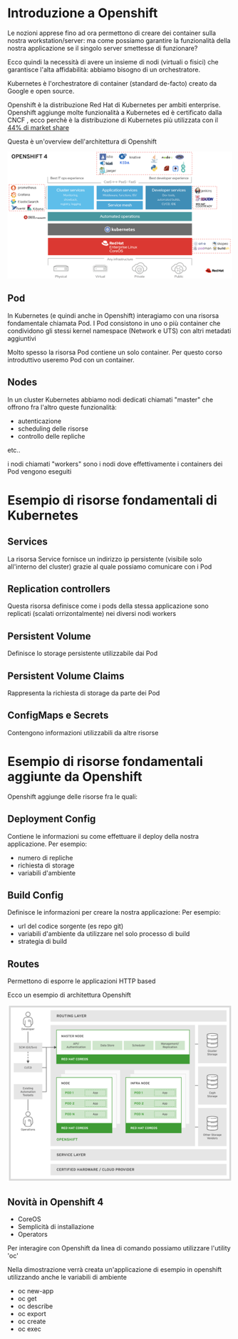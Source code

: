 # Introduzione a Openshift

Le nozioni apprese fino ad ora permettono di creare dei container sulla nostra workstation/server: ma come possiamo garantire la funzionalità della nostra applicazione se il singolo server smettesse di funzionare? 

Ecco quindi la necessità di avere un insieme di nodi (virtuali o fisici) che garantisce l'alta affidabilità: abbiamo bisogno di un orchestratore.

Kubernetes è l'orchestratore di container (standard de-facto) creato da Google e open source.

Openshift è la distribuzione Red Hat di Kubernetes per ambiti enterprise. Openshift aggiunge molte funzionalità a Kubernetes ed è certificato dalla CNCF , ecco perchè è la distribuzione di Kubernetes più utilizzata con il [44% di market share](https://www.openshift.com/blog/enterprise-kubernetes-with-openshift-part-one)

Questa è un'overview dell'architettura di Openshift

![GetImage](./images/OCP4_Architecture-1.png)

## Pod

In Kubernetes (e quindi anche in Openshift) interagiamo con una risorsa fondamentale chiamata Pod.
I Pod consistono in uno o più container che condividono gli stessi kernel namespace (Network e UTS) con altri metadati aggiuntivi

Molto spesso la risorsa Pod contiene un solo container. Per questo corso introduttivo useremo Pod con un container.

## Nodes

In un cluster Kubernetes abbiamo nodi dedicati chiamati "master" che offrono fra l'altro queste funzionalità:

- autenticazione
- scheduling delle risorse
- controllo delle repliche

etc..

i nodi chiamati "workers" sono i nodi dove effettivamente i containers dei Pod vengono eseguiti

# Esempio di risorse fondamentali di Kubernetes


## Services

La risorsa Service fornisce un indirizzo ip persistente (visibile solo all'interno del cluster) grazie al quale possiamo comunicare con i Pod

## Replication controllers

Questa risorsa definisce come i pods della stessa applicazione sono replicati (scalati orrizontalmente) nei diversi nodi workers

## Persistent Volume

Definisce lo storage persistente utilizzabile dai Pod

## Persistent Volume Claims

Rappresenta la richiesta di storage da parte dei Pod

## ConfigMaps e Secrets

Contengono informazioni utilizzabili da altre risorse


# Esempio di risorse fondamentali aggiunte da Openshift

Openshift aggiunge delle risorse fra le quali:

## Deployment Config

Contiene le informazioni su come effettuare il deploy della nostra applicazione. Per esempio:

- numero di repliche
- richiesta di storage
- variabili d'ambiente


## Build Config

Definisce le informazioni per creare la nostra applicazione: Per esempio:

- url del codice sorgente (es repo git)
- variabili d'ambiente da utilizzare nel solo processo di build
- strategia di build

## Routes

Permettono di esporre le applicazioni HTTP based


Ecco un esempio di architettura Openshift

![GetImage](./images/openshift.png)

## Novità in Openshift 4

- CoreOS
- Semplicità di installazione
- Operators


Per interagire con Openshift da linea di comando possiamo utilizzare l'utility 'oc'

Nella dimostrazione verrà creata un'applicazione di esempio in openshift utilizzando anche le variabili di ambiente

- oc new-app
- oc get
- oc describe
- oc export
- oc create
- oc exec 

















